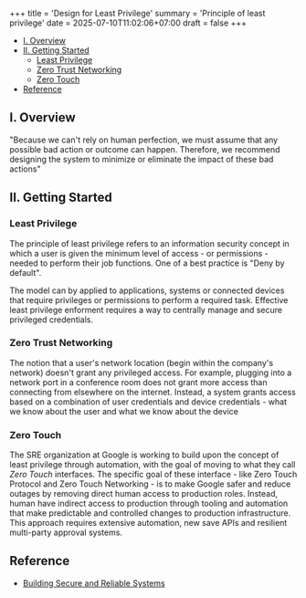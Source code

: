 +++
title = 'Design for Least Privilege'
summary = 'Principle of least privilege'
date = 2025-07-10T11:02:06+07:00
draft = false
+++

- [I. Overview](#i-overview)
- [II. Getting Started](#ii-getting-started)
  - [Least Privilege](#least-privilege)
  - [Zero Trust Networking](#zero-trust-networking)
  - [Zero Touch](#zero-touch)
- [Reference](#reference)

## I. Overview

"Because we can't rely on human perfection, we must assume that any possible bad action or outcome can happen. Therefore, we recommend designing the system to minimize or eliminate the impact of these bad actions"

## II. Getting Started

<!-- ![targets](/img/tech/gitflow-high-level.png) -->
### Least Privilege
The principle of least privilege refers to an information security concept in which a user is given the minimum level of access - or permissions - needed to perform their job functions. One of a best practice is "Deny by default".

The model can by applied to applications, systems or connected devices that require privileges or permissions to perform a required task. Effective least privilege enforment requires a way to centrally manage and secure privileged credentials.

### Zero Trust Networking
The notion that a user's network location (begin within the company's network) doesn't grant any privileged access. For example, plugging into a network port in a conference room does not grant more access than connecting from elsewhere on the internet. Instead, a system grants access based on a combination of user credentials and device credentials - what we know about the user and what we know about the device 

### Zero Touch
The SRE organization at Google is working to build upon the concept of least privilege through automation, with the goal of moving to what they call *Zero Touch* interfaces. The specific goal of these interface - like Zero Touch Protocol and Zero Touch Networking - is to make Google safer and reduce outages by removing direct human access to production roles. Instead, human have indirect access to production through tooling and automation that make predictable and controlled changes to production infrastructure. This approach requires extensive automation, new save APIs and resilient multi-party approval systems.


## Reference
- [Building Secure and Reliable Systems](https://google.github.io/building-secure-and-reliable-systems/raw/ch05.html)